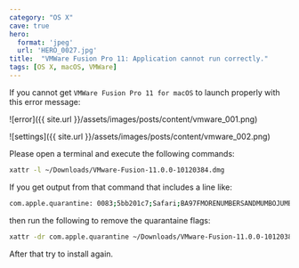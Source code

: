 ```yaml
---
category: "OS X"
cave: true
hero:
  format: 'jpeg'
  url: 'HERO_0027.jpg'
title:  "VMWare Fusion Pro 11: Application cannot run correctly."
tags: [OS X, macOS, VMWare]
---
```

If you cannot get `VMWare Fusion Pro 11 for macOS` to launch properly with this error message:

![error]({{ site.url }}/assets/images/posts/content/vmware_001.png)

![settings]({{ site.url }}/assets/images/posts/content/vmware_002.png)

Please open a terminal and execute the following commands:

```sh
xattr -l ~/Downloads/VMware-Fusion-11.0.0-10120384.dmg
```

If you get output from that command that includes a line like:

```sh
com.apple.quarantine: 0083;5bb201c7;Safari;BA97FMORENUMBERSANDMUMBOJUMBO
```

then run the following to remove the quarantaine flags:

```sh
xattr -dr com.apple.quarantine ~/Downloads/VMware-Fusion-11.0.0-10120384.dmg
```

After that try to install again.
